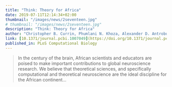 ```yaml
---
title: "Think: Theory for Africa"
date: 2019-07-11T12:14:34+02:00
thumbnail: "/images/news/2seventeen.jpg"
# thumbnail: "/images/news/2seventeen.jpg"
description: "Think: Theory for Africa"
author: "Christopher B. Currin, Phumlani N. Khoza, Alexander D. Antrobus, Peter E. Latham, Tim P. Vogels, Joseph V. Raimondo"
link: [10.1371/journal.pcbi.1007049](https://doi.org/10.1371/journal.pcbi.1007049)
published_in: PLoS Computational Biology
---
```


> In the century of the brain, African scientists and educators are poised to make important contributions to global neuroscience research. We believe that theoretical sciences, and specifically computational and theoretical neuroscience are the ideal discipline for the African continent...
